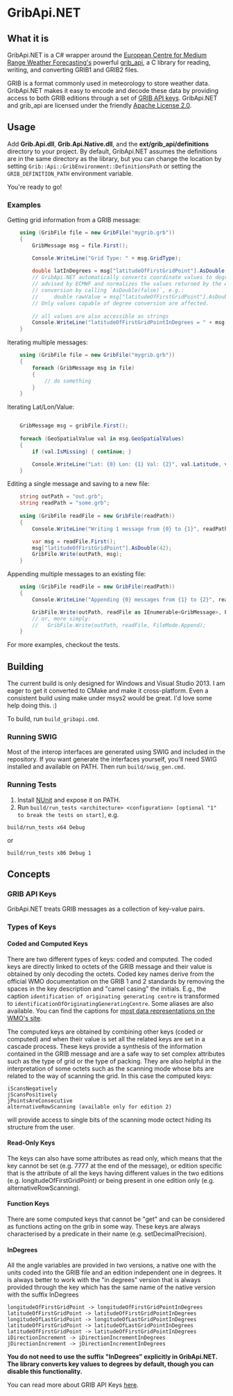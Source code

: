 # GribApi.NET

## What it is
GribApi.NET is a C# wrapper around the [European Centre for Medium Range Weather Forecasting's](http://www.ecmwf.int/) powerful [grib_api](https://software.ecmwf.int/wiki/display/GRIB/Home), a C library for reading, writing, and converting GRIB1 and GRIB2 files. 

GRIB is a format commonly used in meteorology to store weather data. GribApi.NET makes it easy to encode and decode these data by providing access to both GRIB editions through a set of [GRIB API keys](https://software.ecmwf.int/wiki/display/GRIB/GRIB%20API%20keys). GribApi.NET and grib_api are licensed under the friendly [Apache License 2.0](http://www.apache.org/licenses/LICENSE-2.0).

## Usage
Add **Grib.Api.dll**, **Grib.Api.Native.dll**, and the **ext/grib_api/definitions** directory to your project. By default, GribApi.NET assumes the definitions are in the same directory as the library, but you can change the location by setting `Grib::Api::GribEnvironment::DefinitionsPath` or setting the `GRIB_DEFINITION_PATH` environment variable.

You're ready to go!

### Examples
Getting grid information from a GRIB message:
```csharp
	using (GribFile file = new GribFile("mygrib.grb"))
	{
		GribMessage msg = file.First();

		Console.WriteLine("Grid Type: " + msg.GridType);
		
		double latInDegrees = msg["latitudeOfFirstGridPoint"].AsDouble();
		// GribApi.NET automatically converts coordinate values to degrees. This follows the best practice
		// advised by ECMWF and normalizes the values returned by the API. You can opt-out of degree
		// conversion by calling `AsDouble(false)`, e.g.:
		//     double rawValue = msg["latitudeOfFirstGridPoint"].AsDouble(false);
		// Only values capable of degree conversion are affected.
		
		// all values are also accessible as strings
		Console.WriteLine("latitudeOfFirstGridPointInDegrees = " + msg["latitudeOfFirstGridPoint"].AsString());
	}
```

Iterating multiple messages:
```csharp
	using (GribFile file = new GribFile("mygrib.grb"))
	{
		foreach (GribMessage msg in file)
		{
			// do something
		}
	}
```

Iterating Lat/Lon/Value:
```csharp

	GribMessage msg = gribFile.First();
	
	foreach (GeoSpatialValue val in msg.GeoSpatialValues)
	{
		if (val.IsMissing) { continue; }

		Console.WriteLine("Lat: {0} Lon: {1} Val: {2}", val.Latitude, val.Longitude, val.Value);
	}
```

Editing a single message and saving to a new file:
```csharp
	string outPath = "out.grb";
	string readPath = "some.grb";
	
	using (GribFile readFile = new GribFile(readPath))
	{
		Console.WriteLine("Writing 1 message from {0} to {1}", readPath, outPath);

		var msg = readFile.First();
		msg["latitudeOfFirstGridPoint"].AsDouble(42);
		GribFile.Write(outPath, msg);
	}
```

Appending multiple messages to an existing file:
```csharp
	using (GribFile readFile = new GribFile(readPath))
	{                
		Console.WriteLine("Appending {0} messages from {1} to {2}", readFile.MessageCount, readPath, outPath);

		GribFile.Write(outPath, readFile as IEnumerable<GribMessage>, FileMode.Append);
		// or, more simply:
		//   GribFile.Write(outPath, readFile, FileMode.Append);
	}
```

For more examples, checkout the tests.

## Building
The current build is only designed for Windows and Visual Studio 2013. I am eager to get it converted to CMake and make it cross-platform. Even a consistent build using make under msys2 would be great. I'd love some help doing this. :)

To build, run `build_gribapi.cmd`.

### Running SWIG
Most of the interop interfaces are generated using SWIG and included in the repository. If you want generate the interfaces yourself, you'll need SWIG installed and available on PATH. Then run `build/swig_gen.cmd`.

### Running Tests
1. Install [NUnit](http://www.nunit.org/) and expose it on PATH.
2. Run `build/run_tests <architecture> <configuration> [optional "1" to break the tests on start]`, e.g.
```shell
build/run_tests x64 Debug
```
or
```shell
build/run_tests x86 Debug 1
```

## Concepts

### GRIB API Keys
GribApi.NET treats GRIB messages as a collection of key-value pairs. 

### Types of Keys
#### Coded and Computed Keys
There are two different types of keys: coded and computed. The coded keys are directly linked to octets of the GRIB message and their value is obtained by only decoding the octets. Coded key names derive from the official WMO documentation on the GRIB 1 and 2 standards by removing the spaces in the key description and "camel casing" the initials. E.g., the caption `identification of originating generating centre` is transformed to `identificationOfOriginatingGeneratingCentre`. Some aliases are also available. You can find the captions for [most data representations on the WMO's site](http://www.wmo.int/pages/prog/www/WMOCodes/WMO306_vI2/LatestVERSION/LatestVERSION.html).

The computed keys are obtained by combining other keys (coded or computed) and when their value is set all the related keys are set in a cascade process. These keys provide a synthesis of the information contained in the GRIB message and are a safe way to set complex attributes such as the type of grid or the type of packing. They are also helpful in the interpretation of some octets such as the scanning mode whose bits are related to the way of scanning the grid. In this case the computed keys:
```
iScansNegatively
jScansPositively
jPointsAreConsecutive
alternativeRowScanning (available only for edition 2)
```
will provide access to single bits of the scanning mode octect hiding its structure from the user.

#### Read-Only Keys
The keys can also have some attributes as read only, which means that the key cannot be set (e.g. 7777 at the end of the message), or edition specific that is the attribute of all the keys having different values in the two editions (e.g. longitudeOfFirstGridPoint) or being present in one edition only (e.g. alternativeRowScanning).

#### Function Keys
There are some computed keys that cannot be "get" and can be considered as functions acting on the grib in some way. These keys are always characterised by a predicate in their name (e.g. setDecimalPrecision).

#### InDegrees
All the angle variables are provided in two versions, a native one with the units coded into the GRIB file and an edition independent one in degrees. It is always better to work with the "in degrees" version that is always provided through the key which has the same name of the native version with the suffix InDegrees
```
longitudeOfFirstGridPoint -> longitudeOfFirstGridPointInDegrees
latitudeOfFirstGridPoint -> latitudeOfFirstGridPointInDegrees
longitudeOfLastGridPoint -> longitudeOfLastGridPointInDegrees
latitudeOfFirstGridPoint -> latitudeOfLastGridPointInDegrees
latitudeOfFirstGridPoint -> latitudeOfFirstGridPointInDegrees
iDirectionIncrement -> iDirectionIncrementInDegrees
jDirectionIncrement -> jDirectionIncrementInDegrees
```

**You do not need to use the suffix "InDegrees" explicitly in GribApi.NET. The library converts key values to degrees by default, though you can disable this functionality.**

You can read more about GRIB API Keys [here](https://software.ecmwf.int/wiki/display/GRIB/GRIB%20API%20keys).